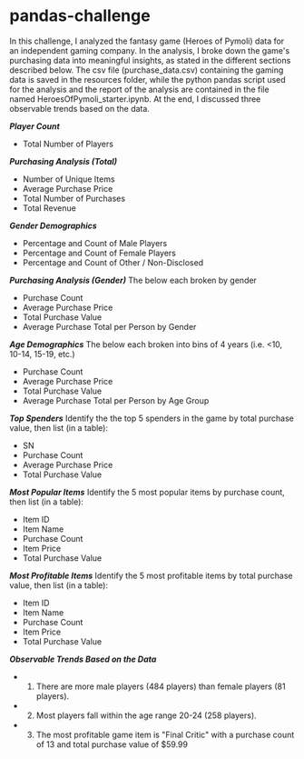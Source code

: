 # pandas-challenge

In this challenge, I analyzed the fantasy game (Heroes of Pymoli) data for an independent gaming company. In the analysis, I broke down the game's purchasing data into meaningful insights, as stated in the different sections described below. The csv file (purchase_data.csv) containing the gaming data is saved in the resources folder, while the python pandas script used for the analysis and the report of the analysis are contained in the file named HeroesOfPymoli_starter.ipynb. At the end, I discussed three observable trends based on the data.

***Player Count***
  - Total Number of Players

***Purchasing Analysis (Total)***
  - Number of Unique Items
  - Average Purchase Price
  - Total Number of Purchases
  - Total Revenue

***Gender Demographics***
  - Percentage and Count of Male Players
  - Percentage and Count of Female Players
  - Percentage and Count of Other / Non-Disclosed

***Purchasing Analysis (Gender)***
The below each broken by gender
  - Purchase Count
  - Average Purchase Price
  - Total Purchase Value
  - Average Purchase Total per Person by Gender

***Age Demographics***
The below each broken into bins of 4 years (i.e. <10, 10-14, 15-19, etc.)
  - Purchase Count
  - Average Purchase Price
  - Total Purchase Value
  - Average Purchase Total per Person by Age Group

***Top Spenders***
Identify the the top 5 spenders in the game by total purchase value, then list (in a table):
  - SN
  - Purchase Count
  - Average Purchase Price
  - Total Purchase Value

***Most Popular Items***
Identify the 5 most popular items by purchase count, then list (in a table):
  - Item ID
  - Item Name
  - Purchase Count
  - Item Price
  - Total Purchase Value

***Most Profitable Items***
Identify the 5 most profitable items by total purchase value, then list (in a table):
  - Item ID
  - Item Name
  - Purchase Count
  - Item Price
  - Total Purchase Value
  
***Observable Trends Based on the Data***
  - 1.  There are more male players (484 players) than female players (81 players).
  - 2.  Most players fall within the age range 20-24 (258 players).
  - 3.  The most profitable game item is "Final Critic"	with a purchase count of 13 and total purchase value of	$59.99
